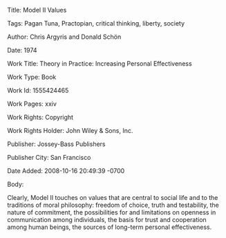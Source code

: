 Title:  Model II Values

Tags:   Pagan Tuna, Practopian, critical thinking, liberty, society

Author: Chris Argyris and Donald Schön

Date:   1974

Work Title: Theory in Practice: Increasing Personal Effectiveness

Work Type: Book

Work Id: 1555424465

Work Pages: xxiv

Work Rights: Copyright

Work Rights Holder: John Wiley &amp; Sons, Inc.

Publisher: Jossey-Bass Publishers

Publisher City: San Francisco

Date Added: 2008-10-16 20:49:39 -0700

Body: 

Clearly, Model II touches on values that are central to social life and to the traditions of moral philosophy: freedom of choice, truth and testability, the nature of commitment, the possibilities for and limitations on openness in communication among individuals, the basis for trust and cooperation among human beings, the sources of long-term personal effectiveness.

